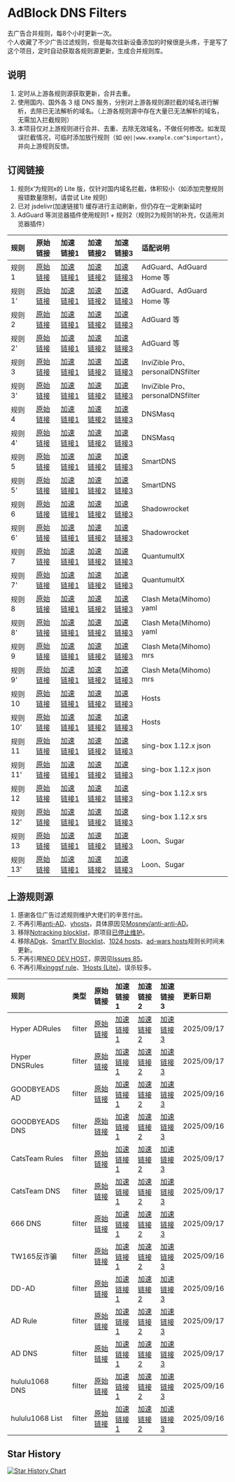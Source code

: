 # AdBlock DNS Filters
去广告合并规则，每8个小时更新一次。  
个人收藏了不少广告过滤规则，但是每次往新设备添加的时候很是头疼，于是写了这个项目，定时自动获取各规则源更新，生成合并规则库。

## 说明
1. 定时从上游各规则源获取更新，合并去重。
2. 使用国内、国外各 3 组 DNS 服务，分别对上游各规则源拦截的域名进行解析，去除已无法解析的域名。（上游各规则源中存在大量已无法解析的域名，无需加入拦截规则）
3. 本项目仅对上游规则进行合并、去重、去除无效域名，不做任何修改。如发现误拦截情况，可临时添加放行规则（如 `@@||www.example.com^$important`），并向上游规则反馈。

## 订阅链接
1. 规则x’为规则x的 Lite 版，仅针对国内域名拦截，体积较小（如添加完整规则报错数量限制，请尝试 Lite 规则）
2. 已对 jsdelivr(加速链接1) 缓存进行主动刷新，但仍存在一定刷新延时
3. AdGuard 等浏览器插件使用规则1 + 规则2（规则2为规则1的补充，仅适用浏览器插件）

| 规则 | 原始链接 | 加速链接1 | 加速链接2 | 加速链接3 | 适配说明 |
|:-|:-|:-|:-|:-|:-|
| 规则1 | [原始链接](https://raw.githubusercontent.com/trinitUnsalted/AdRules/main/rules/adblockdns.txt) | [加速链接1](https://gcore.jsdelivr.net/gh/trinitUnsalted/AdRules@main/rules/adblockdns.txt) | [加速链接2](https://github.boki.moe/https://raw.githubusercontent.com/trinitUnsalted/AdRules/main/rules/adblockdns.txt) | [加速链接3](https://ghfast.top/https://raw.githubusercontent.com/trinitUnsalted/AdRules/main/rules/adblockdns.txt) | AdGuard、AdGuard Home 等 |
| 规则1' | [原始链接](https://raw.githubusercontent.com/trinitUnsalted/AdRules/main/rules/adblockdnslite.txt) | [加速链接1](https://gcore.jsdelivr.net/gh/trinitUnsalted/AdRules@main/rules/adblockdnslite.txt) | [加速链接2](https://github.boki.moe/https://raw.githubusercontent.com/trinitUnsalted/AdRules/main/rules/adblockdnslite.txt) | [加速链接3](https://ghfast.top/https://raw.githubusercontent.com/trinitUnsalted/AdRules/main/rules/adblockdnslite.txt) | AdGuard、AdGuard Home 等 |
| 规则2 | [原始链接](https://raw.githubusercontent.com/trinitUnsalted/AdRules/main/rules/adblockfilters.txt) | [加速链接1](https://gcore.jsdelivr.net/gh/trinitUnsalted/AdRules@main/rules/adblockfilters.txt) | [加速链接2](https://github.boki.moe/https://raw.githubusercontent.com/trinitUnsalted/AdRules/main/rules/adblockfilters.txt) | [加速链接3](https://ghfast.top/https://raw.githubusercontent.com/trinitUnsalted/AdRules/main/rules/adblockfilters.txt) | AdGuard 等 |
| 规则2' | [原始链接](https://raw.githubusercontent.com/trinitUnsalted/AdRules/main/rules/adblockfilterslite.txt) | [加速链接1](https://gcore.jsdelivr.net/gh/trinitUnsalted/AdRules@main/rules/adblockfilterslite.txt) | [加速链接2](https://github.boki.moe/https://raw.githubusercontent.com/trinitUnsalted/AdRules/main/rules/adblockfilterslite.txt) | [加速链接3](https://ghfast.top/https://raw.githubusercontent.com/trinitUnsalted/AdRules/main/rules/adblockfilterslite.txt) | AdGuard 等 |
| 规则3 | [原始链接](https://raw.githubusercontent.com/trinitUnsalted/AdRules/main/rules/adblockdomain.txt) | [加速链接1](https://gcore.jsdelivr.net/gh/trinitUnsalted/AdRules@main/rules/adblockdomain.txt) | [加速链接2](https://github.boki.moe/https://raw.githubusercontent.com/trinitUnsalted/AdRules/main/rules/adblockdomain.txt) | [加速链接3](https://ghfast.top/https://raw.githubusercontent.com/trinitUnsalted/AdRules/main/rules/adblockdomain.txt) | InviZible Pro、personalDNSfilter |
| 规则3' | [原始链接](https://raw.githubusercontent.com/trinitUnsalted/AdRules/main/rules/adblockdomainlite.txt) | [加速链接1](https://gcore.jsdelivr.net/gh/trinitUnsalted/AdRules@main/rules/adblockdomainlite.txt) | [加速链接2](https://github.boki.moe/https://raw.githubusercontent.com/trinitUnsalted/AdRules/main/rules/adblockdomainlite.txt) | [加速链接3](https://ghfast.top/https://raw.githubusercontent.com/trinitUnsalted/AdRules/main/rules/adblockdomainlite.txt) | InviZible Pro、personalDNSfilter |
| 规则4 | [原始链接](https://raw.githubusercontent.com/trinitUnsalted/AdRules/main/rules/adblockdnsmasq.txt) | [加速链接1](https://gcore.jsdelivr.net/gh/trinitUnsalted/AdRules@main/rules/adblockdnsmasq.txt) | [加速链接2](https://github.boki.moe/https://raw.githubusercontent.com/trinitUnsalted/AdRules/main/rules/adblockdnsmasq.txt) | [加速链接3](https://ghfast.top/https://raw.githubusercontent.com/trinitUnsalted/AdRules/main/rules/adblockdnsmasq.txt) | DNSMasq |
| 规则4' | [原始链接](https://raw.githubusercontent.com/trinitUnsalted/AdRules/main/rules/adblockdnsmasqlite.txt) | [加速链接1](https://gcore.jsdelivr.net/gh/trinitUnsalted/AdRules@main/rules/adblockdnsmasqlite.txt) | [加速链接2](https://github.boki.moe/https://raw.githubusercontent.com/trinitUnsalted/AdRules/main/rules/adblockdnsmasqlite.txt) | [加速链接3](https://ghfast.top/https://raw.githubusercontent.com/trinitUnsalted/AdRules/main/rules/adblockdnsmasqlite.txt) | DNSMasq |
| 规则5 | [原始链接](https://raw.githubusercontent.com/trinitUnsalted/AdRules/main/rules/adblocksmartdns.conf) | [加速链接1](https://gcore.jsdelivr.net/gh/trinitUnsalted/AdRules@main/rules/adblocksmartdns.conf) | [加速链接2](https://github.boki.moe/https://raw.githubusercontent.com/trinitUnsalted/AdRules/main/rules/adblocksmartdns.conf) | [加速链接3](https://ghfast.top/https://raw.githubusercontent.com/trinitUnsalted/AdRules/main/rules/adblocksmartdns.conf) | SmartDNS |
| 规则5' | [原始链接](https://raw.githubusercontent.com/trinitUnsalted/AdRules/main/rules/adblocksmartdnslite.conf) | [加速链接1](https://gcore.jsdelivr.net/gh/trinitUnsalted/AdRules@main/rules/adblocksmartdnslite.conf) | [加速链接2](https://github.boki.moe/https://raw.githubusercontent.com/trinitUnsalted/AdRules/main/rules/adblocksmartdnslite.conf) | [加速链接3](https://ghfast.top/https://raw.githubusercontent.com/trinitUnsalted/AdRules/main/rules/adblocksmartdnslite.conf) | SmartDNS |
| 规则6 | [原始链接](https://raw.githubusercontent.com/trinitUnsalted/AdRules/main/rules/adblockclash.list) | [加速链接1](https://gcore.jsdelivr.net/gh/trinitUnsalted/AdRules@main/rules/adblockclash.list) | [加速链接2](https://github.boki.moe/https://raw.githubusercontent.com/trinitUnsalted/AdRules/main/rules/adblockclash.list) | [加速链接3](https://ghfast.top/https://raw.githubusercontent.com/trinitUnsalted/AdRules/main/rules/adblockclash.list) | Shadowrocket |
| 规则6' | [原始链接](https://raw.githubusercontent.com/trinitUnsalted/AdRules/main/rules/adblockclashlite.list) | [加速链接1](https://gcore.jsdelivr.net/gh/trinitUnsalted/AdRules@main/rules/adblockclashlite.list) | [加速链接2](https://github.boki.moe/https://raw.githubusercontent.com/trinitUnsalted/AdRules/main/rules/adblockclashlite.list) | [加速链接3](https://ghfast.top/https://raw.githubusercontent.com/trinitUnsalted/AdRules/main/rules/adblockclashlite.list) | Shadowrocket |
| 规则7 | [原始链接](https://raw.githubusercontent.com/trinitUnsalted/AdRules/main/rules/adblockqx.conf) | [加速链接1](https://gcore.jsdelivr.net/gh/trinitUnsalted/AdRules@main/rules/adblockqx.conf) | [加速链接2](https://github.boki.moe/https://raw.githubusercontent.com/trinitUnsalted/AdRules/main/rules/adblockqx.conf) | [加速链接3](https://ghfast.top/https://raw.githubusercontent.com/trinitUnsalted/AdRules/main/rules/adblockqx.conf) | QuantumultX |
| 规则7' | [原始链接](https://raw.githubusercontent.com/trinitUnsalted/AdRules/main/rules/adblockqxlite.conf) | [加速链接1](https://gcore.jsdelivr.net/gh/trinitUnsalted/AdRules@main/rules/adblockqxlite.conf) | [加速链接2](https://github.boki.moe/https://raw.githubusercontent.com/trinitUnsalted/AdRules/main/rules/adblockqxlite.conf) | [加速链接3](https://ghfast.top/https://raw.githubusercontent.com/trinitUnsalted/AdRules/main/rules/adblockqxlite.conf) | QuantumultX |
| 规则8 | [原始链接](https://raw.githubusercontent.com/trinitUnsalted/AdRules/main/rules/adblockmihomo.yaml) | [加速链接1](https://gcore.jsdelivr.net/gh/trinitUnsalted/AdRules@main/rules/adblockmihomo.yaml) | [加速链接2](https://github.boki.moe/https://raw.githubusercontent.com/trinitUnsalted/AdRules/main/rules/adblockmihomo.yaml) | [加速链接3](https://ghfast.top/https://raw.githubusercontent.com/trinitUnsalted/AdRules/main/rules/adblockmihomo.yaml) | Clash Meta(Mihomo) yaml |
| 规则8' | [原始链接](https://raw.githubusercontent.com/trinitUnsalted/AdRules/main/rules/adblockmihomolite.yaml) | [加速链接1](https://gcore.jsdelivr.net/gh/trinitUnsalted/AdRules@main/rules/adblockmihomolite.yaml) | [加速链接2](https://github.boki.moe/https://raw.githubusercontent.com/trinitUnsalted/AdRules/main/rules/adblockmihomolite.yaml) | [加速链接3](https://ghfast.top/https://raw.githubusercontent.com/trinitUnsalted/AdRules/main/rules/adblockmihomolite.yaml) | Clash Meta(Mihomo) yaml |
| 规则9 | [原始链接](https://raw.githubusercontent.com/trinitUnsalted/AdRules/main/rules/adblockmihomo.mrs) | [加速链接1](https://gcore.jsdelivr.net/gh/trinitUnsalted/AdRules@main/rules/adblockmihomo.mrs) | [加速链接2](https://github.boki.moe/https://raw.githubusercontent.com/trinitUnsalted/AdRules/main/rules/adblockmihomo.mrs) | [加速链接3](https://ghfast.top/https://raw.githubusercontent.com/trinitUnsalted/AdRules/main/rules/adblockmihomo.mrs) | Clash Meta(Mihomo) mrs |
| 规则9' | [原始链接](https://raw.githubusercontent.com/trinitUnsalted/AdRules/main/rules/adblockmihomolite.mrs) | [加速链接1](https://gcore.jsdelivr.net/gh/trinitUnsalted/AdRules@main/rules/adblockmihomolite.mrs) | [加速链接2](https://github.boki.moe/https://raw.githubusercontent.com/trinitUnsalted/AdRules/main/rules/adblockmihomolite.mrs) | [加速链接3](https://ghfast.top/https://raw.githubusercontent.com/trinitUnsalted/AdRules/main/rules/adblockmihomolite.mrs) | Clash Meta(Mihomo) mrs |
| 规则10 | [原始链接](https://raw.githubusercontent.com/trinitUnsalted/AdRules/main/rules/adblockhosts.txt) | [加速链接1](https://gcore.jsdelivr.net/gh/trinitUnsalted/AdRules@main/rules/adblockhosts.txt) | [加速链接2](https://github.boki.moe/https://raw.githubusercontent.com/trinitUnsalted/AdRules/main/rules/adblockhosts.txt) | [加速链接3](https://ghfast.top/https://raw.githubusercontent.com/trinitUnsalted/AdRules/main/rules/adblockhosts.txt) | Hosts |
| 规则10' | [原始链接](https://raw.githubusercontent.com/trinitUnsalted/AdRules/main/rules/adblockhostslite.txt) | [加速链接1](https://gcore.jsdelivr.net/gh/trinitUnsalted/AdRules@main/rules/adblockhostslite.txt) | [加速链接2](https://github.boki.moe/https://raw.githubusercontent.com/trinitUnsalted/AdRules/main/rules/adblockhostslite.txt) | [加速链接3](https://ghfast.top/https://raw.githubusercontent.com/trinitUnsalted/AdRules/main/rules/adblockhostslite.txt) | Hosts |
| 规则11 | [原始链接](https://raw.githubusercontent.com/trinitUnsalted/AdRules/main/rules/adblocksingbox.json) | [加速链接1](https://gcore.jsdelivr.net/gh/trinitUnsalted/AdRules@main/rules/adblocksingbox.json) | [加速链接2](https://github.boki.moe/https://raw.githubusercontent.com/trinitUnsalted/AdRules/main/rules/adblocksingbox.json) | [加速链接3](https://ghfast.top/https://raw.githubusercontent.com/trinitUnsalted/AdRules/main/rules/adblocksingbox.json) | sing-box 1.12.x json |
| 规则11' | [原始链接](https://raw.githubusercontent.com/trinitUnsalted/AdRules/main/rules/adblocksingboxlite.json) | [加速链接1](https://gcore.jsdelivr.net/gh/trinitUnsalted/AdRules@main/rules/adblocksingboxlite.json) | [加速链接2](https://github.boki.moe/https://raw.githubusercontent.com/trinitUnsalted/AdRules/main/rules/adblocksingboxlite.json) | [加速链接3](https://ghfast.top/https://raw.githubusercontent.com/trinitUnsalted/AdRules/main/rules/adblocksingboxlite.json) | sing-box 1.12.x json |
| 规则12 | [原始链接](https://raw.githubusercontent.com/trinitUnsalted/AdRules/main/rules/adblocksingbox.srs) | [加速链接1](https://gcore.jsdelivr.net/gh/trinitUnsalted/AdRules@main/rules/adblocksingbox.srs) | [加速链接2](https://github.boki.moe/https://raw.githubusercontent.com/trinitUnsalted/AdRules/main/rules/adblocksingbox.srs) | [加速链接3](https://ghfast.top/https://raw.githubusercontent.com/trinitUnsalted/AdRules/main/rules/adblocksingbox.srs) | sing-box 1.12.x srs |
| 规则12' | [原始链接](https://raw.githubusercontent.com/trinitUnsalted/AdRules/main/rules/adblocksingboxlite.srs) | [加速链接1](https://gcore.jsdelivr.net/gh/trinitUnsalted/AdRules@main/rules/adblocksingboxlite.srs) | [加速链接2](https://github.boki.moe/https://raw.githubusercontent.com/trinitUnsalted/AdRules/main/rules/adblocksingboxlite.srs) | [加速链接3](https://ghfast.top/https://raw.githubusercontent.com/trinitUnsalted/AdRules/main/rules/adblocksingboxlite.srs) | sing-box 1.12.x srs |
| 规则13 | [原始链接](https://raw.githubusercontent.com/trinitUnsalted/AdRules/main/rules/adblockloon.list) | [加速链接1](https://gcore.jsdelivr.net/gh/trinitUnsalted/AdRules@main/rules/adblockloon.list) | [加速链接2](https://github.boki.moe/https://raw.githubusercontent.com/trinitUnsalted/AdRules/main/rules/adblockloon.list) | [加速链接3](https://ghfast.top/https://raw.githubusercontent.com/trinitUnsalted/AdRules/main/rules/adblockloon.list) | Loon、Sugar |
| 规则13' | [原始链接](https://raw.githubusercontent.com/trinitUnsalted/AdRules/main/rules/adblockloonlite.list) | [加速链接1](https://gcore.jsdelivr.net/gh/trinitUnsalted/AdRules@main/rules/adblockloonlite.list) | [加速链接2](https://github.boki.moe/https://raw.githubusercontent.com/trinitUnsalted/AdRules/main/rules/adblockloonlite.list) | [加速链接3](https://ghfast.top/https://raw.githubusercontent.com/trinitUnsalted/AdRules/main/rules/adblockloonlite.list) | Loon、Sugar |

## 上游规则源
1. 感谢各位广告过滤规则维护大佬们的辛苦付出。
2. 不再引用[anti-AD](https://anti-ad.net/adguard.txt)、[yhosts](https://raw.githubusercontent.com/VeleSila/yhosts/master/hosts.txt)，具体原因见[Mosney/anti-anti-AD](https://github.com/Mosney/anti-anti-AD)。
3. 移除[Notracking blocklist](https://raw.githubusercontent.com/notracking/hosts-blocklists/master/adblock/adblock.txt)，原项目[已停止维护](https://github.com/notracking/hosts-blocklists/issues/900)。
4. 移除[ADgk](https://raw.githubusercontent.com/banbendalao/ADgk/master/ADgk.txt)、[SmartTV Blocklist](https://raw.githubusercontent.com/Perflyst/PiHoleBlocklist/master/SmartTV-AGH.txt)、[1024 hosts](https://raw.githubusercontent.com/Goooler/1024_hosts/master/hosts)、[ad-wars hosts](https://raw.githubusercontent.com/jdlingyu/ad-wars/master/hosts)规则长时间未更新。
5. 不再引用[NEO DEV HOST](https://github.com/neodevpro/neodevhost/blob/master/lite_adblocker)，原因见[Issues 85](https://github.com/217heidai/adblockfilters/issues/85)。
6. 不再引用[xinggsf rule](https://raw.githubusercontent.com/xinggsf/Adblock-Plus-Rule/master/rule.txt)、[1Hosts (Lite)](https://raw.githubusercontent.com/badmojr/1Hosts/master/Lite/adblock.txt)，误杀较多。

| 规则 | 类型 | 原始链接 | 加速链接1 | 加速链接2 | 加速链接3 | 更新日期 |
|:-|:-|:-|:-|:-|:-|:-|
| Hyper ADRules | filter | [原始链接](https://raw.githubusercontent.com/Lynricsy/HyperADRules/master/rules.txt) | [加速链接1](https://gcore.jsdelivr.net/gh/trinitUnsalted/AdRules@main/rules/Hyper_ADRules.txt) | [加速链接2](https://github.boki.moe/https://raw.githubusercontent.com/trinitUnsalted/AdRules/main/rules/Hyper_ADRules.txt) | [加速链接3](https://ghfast.top/https://raw.githubusercontent.com/trinitUnsalted/AdRules/main/rules/Hyper_ADRules.txt) | 2025/09/17 |
| Hyper DNSRules | filter | [原始链接](https://raw.githubusercontent.com/Lynricsy/HyperADRules/master/dns.txt) | [加速链接1](https://gcore.jsdelivr.net/gh/trinitUnsalted/AdRules@main/rules/Hyper_DNSRules.txt) | [加速链接2](https://github.boki.moe/https://raw.githubusercontent.com/trinitUnsalted/AdRules/main/rules/Hyper_DNSRules.txt) | [加速链接3](https://ghfast.top/https://raw.githubusercontent.com/trinitUnsalted/AdRules/main/rules/Hyper_DNSRules.txt) | 2025/09/17 |
| GOODBYEADS AD | filter | [原始链接](https://raw.githubusercontent.com/8680/GOODBYEADS/master/data/rules/adblock.txt) | [加速链接1](https://gcore.jsdelivr.net/gh/trinitUnsalted/AdRules@main/rules/GOODBYEADS_AD.txt) | [加速链接2](https://github.boki.moe/https://raw.githubusercontent.com/trinitUnsalted/AdRules/main/rules/GOODBYEADS_AD.txt) | [加速链接3](https://ghfast.top/https://raw.githubusercontent.com/trinitUnsalted/AdRules/main/rules/GOODBYEADS_AD.txt) | 2025/09/16 |
| GOODBYEADS DNS | filter | [原始链接](https://raw.githubusercontent.com/8680/GOODBYEADS/master/data/rules/dns.txt) | [加速链接1](https://gcore.jsdelivr.net/gh/trinitUnsalted/AdRules@main/rules/GOODBYEADS_DNS.txt) | [加速链接2](https://github.boki.moe/https://raw.githubusercontent.com/trinitUnsalted/AdRules/main/rules/GOODBYEADS_DNS.txt) | [加速链接3](https://ghfast.top/https://raw.githubusercontent.com/trinitUnsalted/AdRules/main/rules/GOODBYEADS_DNS.txt) | 2025/09/16 |
| CatsTeam Rules | filter | [原始链接](https://raw.githubusercontent.com/Cats-Team/AdRules/main/adblock_plus.txt) | [加速链接1](https://gcore.jsdelivr.net/gh/trinitUnsalted/AdRules@main/rules/CatsTeam_Rules.txt) | [加速链接2](https://github.boki.moe/https://raw.githubusercontent.com/trinitUnsalted/AdRules/main/rules/CatsTeam_Rules.txt) | [加速链接3](https://ghfast.top/https://raw.githubusercontent.com/trinitUnsalted/AdRules/main/rules/CatsTeam_Rules.txt) | 2025/09/17 |
| CatsTeam  DNS | filter | [原始链接](https://raw.githubusercontent.com/Cats-Team/AdRules/main/dns.txt) | [加速链接1](https://gcore.jsdelivr.net/gh/trinitUnsalted/AdRules@main/rules/CatsTeam__DNS.txt) | [加速链接2](https://github.boki.moe/https://raw.githubusercontent.com/trinitUnsalted/AdRules/main/rules/CatsTeam__DNS.txt) | [加速链接3](https://ghfast.top/https://raw.githubusercontent.com/trinitUnsalted/AdRules/main/rules/CatsTeam__DNS.txt) | 2025/09/17 |
| 666  DNS | filter | [原始链接](https://raw.githubusercontent.com/qq5460168/666/master/dns.txt) | [加速链接1](https://gcore.jsdelivr.net/gh/trinitUnsalted/AdRules@main/rules/666__DNS.txt) | [加速链接2](https://github.boki.moe/https://raw.githubusercontent.com/trinitUnsalted/AdRules/main/rules/666__DNS.txt) | [加速链接3](https://ghfast.top/https://raw.githubusercontent.com/trinitUnsalted/AdRules/main/rules/666__DNS.txt) | 2025/09/17 |
| TW165反诈骗 | filter | [原始链接](https://filter.futa.gg/TW165_abp.txt) | [加速链接1](https://gcore.jsdelivr.net/gh/trinitUnsalted/AdRules@main/rules/TW165反诈骗.txt) | [加速链接2](https://github.boki.moe/https://raw.githubusercontent.com/trinitUnsalted/AdRules/main/rules/TW165反诈骗.txt) | [加速链接3](https://ghfast.top/https://raw.githubusercontent.com/trinitUnsalted/AdRules/main/rules/TW165反诈骗.txt) | 2025/09/16 |
| DD-AD | filter | [原始链接](https://raw.githubusercontent.com/afwfv/DD-AD/main/rule/DD-AD.txt) | [加速链接1](https://gcore.jsdelivr.net/gh/trinitUnsalted/AdRules@main/rules/DD-AD.txt) | [加速链接2](https://github.boki.moe/https://raw.githubusercontent.com/trinitUnsalted/AdRules/main/rules/DD-AD.txt) | [加速链接3](https://ghfast.top/https://raw.githubusercontent.com/trinitUnsalted/AdRules/main/rules/DD-AD.txt) | 2025/09/16 |
| AD Rule | filter | [原始链接](https://raw.githubusercontent.com/trinitUnsalted/Ad_Rules/refs/heads/master/data/rules/adblock.txt) | [加速链接1](https://gcore.jsdelivr.net/gh/trinitUnsalted/AdRules@main/rules/AD_Rule.txt) | [加速链接2](https://github.boki.moe/https://raw.githubusercontent.com/trinitUnsalted/AdRules/main/rules/AD_Rule.txt) | [加速链接3](https://ghfast.top/https://raw.githubusercontent.com/trinitUnsalted/AdRules/main/rules/AD_Rule.txt) | 2025/09/17 |
| AD DNS | filter | [原始链接](https://raw.githubusercontent.com/trinitUnsalted/Ad_Rules/refs/heads/master/data/rules/dns.txt) | [加速链接1](https://gcore.jsdelivr.net/gh/trinitUnsalted/AdRules@main/rules/AD_DNS.txt) | [加速链接2](https://github.boki.moe/https://raw.githubusercontent.com/trinitUnsalted/AdRules/main/rules/AD_DNS.txt) | [加速链接3](https://ghfast.top/https://raw.githubusercontent.com/trinitUnsalted/AdRules/main/rules/AD_DNS.txt) | 2025/09/17 |
| hululu1068 DNS | filter | [原始链接](https://raw.githubusercontent.com/hululu1068/AdGuard-Rule/main/rule/adgh.txt) | [加速链接1](https://gcore.jsdelivr.net/gh/trinitUnsalted/AdRules@main/rules/hululu1068_DNS.txt) | [加速链接2](https://github.boki.moe/https://raw.githubusercontent.com/trinitUnsalted/AdRules/main/rules/hululu1068_DNS.txt) | [加速链接3](https://ghfast.top/https://raw.githubusercontent.com/trinitUnsalted/AdRules/main/rules/hululu1068_DNS.txt) | 2025/09/16 |
| hululu1068 List | filter | [原始链接](https://raw.githubusercontent.com/hululu1068/AdGuard-Rule/main/rule/mylist.txt) | [加速链接1](https://gcore.jsdelivr.net/gh/trinitUnsalted/AdRules@main/rules/hululu1068_List.txt) | [加速链接2](https://github.boki.moe/https://raw.githubusercontent.com/trinitUnsalted/AdRules/main/rules/hululu1068_List.txt) | [加速链接3](https://ghfast.top/https://raw.githubusercontent.com/trinitUnsalted/AdRules/main/rules/hululu1068_List.txt) | 2025/09/16 |

## Star History
[![Star History Chart](https://api.star-history.com/svg?repos=trinitUnsalted/AdRules&type=Date)](https://star-history.com/#trinitUnsalted/AdRules&Date)
